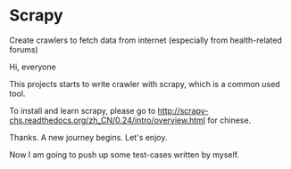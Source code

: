 Scrapy
======

Create crawlers to fetch data from internet (especially from health-related forums)

Hi, everyone

This projects starts to write crawler with scrapy, which is a common used tool.

To install and learn scrapy, please go to http://scrapy-chs.readthedocs.org/zh_CN/0.24/intro/overview.html for chinese.

Thanks. A new journey begins. Let's enjoy.

Now I am going to push up some test-cases written by myself. 
